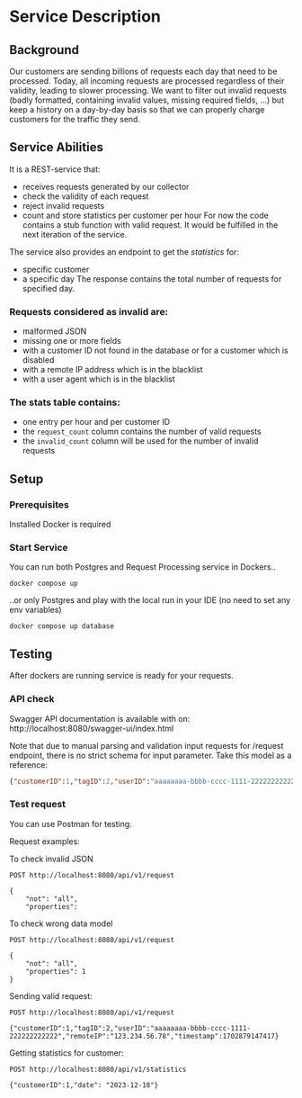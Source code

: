# Service Description

## Background
Our customers are sending billions of requests each day that need to be
processed. Today, all incoming requests are processed regardless of
their validity, leading to slower processing. We want to filter out
invalid requests (badly formatted, containing invalid values, missing
required fields, …) but keep a history on a day-by-day basis so that
we can properly charge customers for the traffic they send.

## Service Abilities
It is a REST-service that:
- receives requests generated by our collector
- check the validity of each request
- reject invalid requests
- count and store statistics per customer per hour
For now the code contains a stub function with valid request. It would be fulfilled in the next iteration of the service.

The service also provides an endpoint to get the *statistics* for:
- specific customer 
- a specific day
The response contains the total number of requests for specified day.

### Requests considered as invalid are:
* malformed JSON
* missing one or more fields
* with a customer ID not found in the database or for a customer which is disabled
* with a remote IP address which is in the blacklist
* with a user agent which is in the blacklist

### The stats table contains:
* one entry per hour and per customer ID
* the `request_count` column contains the number of valid requests
* the `invalid_count` column will be used for the number of invalid requests

## Setup

### Prerequisites 

Installed Docker is required

### Start Service

You can run both Postgres and Request Processing service in Dockers..

`docker compose up`

..or only Postgres and play with the local run in your IDE (no need to set any env variables)

`docker compose up database `

## Testing

After dockers are running service is ready for your requests.

### API check
Swagger API documentation is available with on:
http://localhost:8080/swagger-ui/index.html

Note that due to manual parsing and validation input requests for /request endpoint, there is no strict schema for input parameter.
Take this model as a reference:
```json
{"customerID":1,"tagID":2,"userID":"aaaaaaaa-bbbb-cccc-1111-222222222222","remoteIP":"123.234.56.78","timestamp":1500000000}
```

### Test request
You can use Postman for testing. 

Request examples:

To check invalid JSON
```
POST http://localhost:8080/api/v1/request

{ 
    "not": "all",
    "properties": 
```

To check wrong data model
```
POST http://localhost:8080/api/v1/request

{ 
    "not": "all",
    "properties": 1
}
```

Sending valid request:
```
POST http://localhost:8080/api/v1/request

{"customerID":1,"tagID":2,"userID":"aaaaaaaa-bbbb-cccc-1111-222222222222","remoteIP":"123.234.56.78","timestamp":1702879147417}
```

Getting statistics for customer:
```
POST http://localhost:8080/api/v1/statistics

{"customerID":1,"date": "2023-12-18"}

```